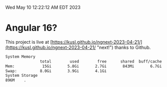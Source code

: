 Wed May 10 12:22:12 AM EDT 2023

# Angular 16?


This project is live at [https://kusl.github.io/ngnext-2023-04-21/](https://kusl.github.io/ngnext-2023-04-21/ "next!") thanks to Github.

```bash
System Memory
               total        used        free      shared  buff/cache   available
Mem:            15Gi       5.8Gi       2.7Gi       843Mi       6.7Gi       8.2Gi
Swap:          8.0Gi       3.9Gi       4.1Gi
System Storage
896M	.
```
